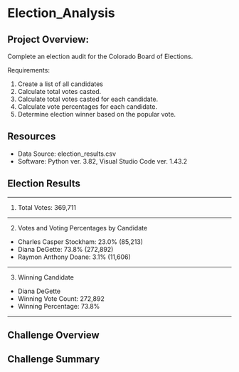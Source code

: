 # Election_Analysis
## Project Overview:
Complete an election audit for the Colorado Board of Elections.

Requirements:
1. Create a list of all candidates
2. Calculate total votes casted.
3. Calculate total votes casted for each candidate.
4. Calculate vote percentages for each candidate.
5. Determine election winner based on the popular vote.

## Resources
- Data Source: election_results.csv
- Software: Python ver. 3.82, Visual Studio Code ver. 1.43.2

## Election Results
-------------------------
1. Total Votes: 369,711
-------------------------
2. Votes and Voting Percentages by Candidate
  - Charles Casper Stockham: 23.0% (85,213)
  - Diana DeGette: 73.8% (272,892)
  - Raymon Anthony Doane: 3.1% (11,606)
  
-------------------------
3. Winning Candidate
  - Diana DeGette
  - Winning Vote Count: 272,892
  - Winning Percentage: 73.8%
  
-------------------------

## Challenge Overview

## Challenge Summary
